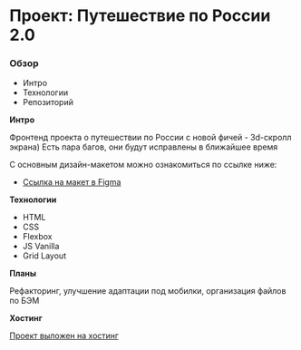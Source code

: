 # Проект: Путешествие по России 2.0

### Обзор
* Интро
* Технологии
* Репозиторий

**Интро**

Фронтенд проекта о путешествии по России с новой фичей - 3d-скролл экрана)
Есть пара багов, они будут исправлены в ближайшее время

С основным дизайн-макетом можно ознакомиться по ссылке ниже:
* [Ссылка на макет в Figma](https://www.figma.com/file/5S2WSbEFL6awjVWJ0NWL8Q/Sprint-3_-Russia-_-desktop-%2B-mobile?node-id=28503%3A0)


**Технологии**

* HTML
* CSS
* Flexbox
* JS Vanilla
* Grid Layout

**Планы**

Рефакторинг, улучшение адаптации под мобилки, организация файлов по БЭМ 

**Хостинг**

[Проект выложен на хостинг]()